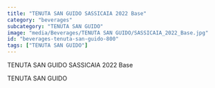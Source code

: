 ```yaml
---
title: "TENUTA SAN GUIDO SASSICAIA 2022 Base"
category: "beverages"
subcategory: "TENUTA SAN GUIDO"
image: "media/Beverages/TENUTA SAN GUIDO/SASSICAIA_2022_Base.jpg"
id: "beverages-tenuta-san-guido-800"
tags: ["TENUTA SAN GUIDO"]
---
```


TENUTA SAN GUIDO SASSICAIA 2022 Base

TENUTA SAN GUIDO
